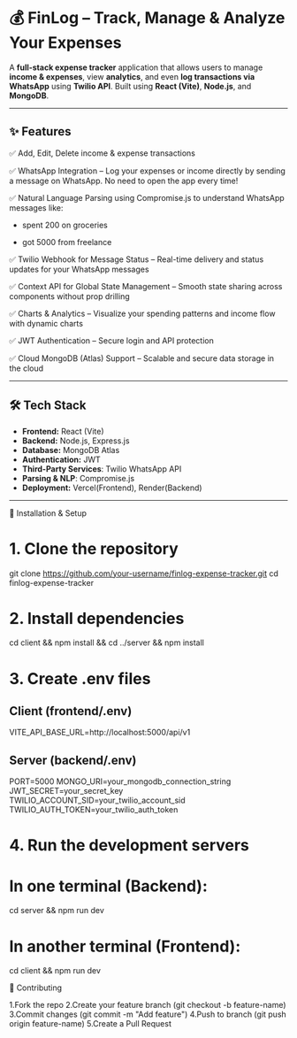 # 💰 FinLog – Track, Manage & Analyze Your Expenses

A **full-stack expense tracker** application that allows users to manage **income & expenses**, view **analytics**, and even **log transactions via WhatsApp** using **Twilio API**. Built using **React (Vite)**, **Node.js**, and **MongoDB**.

---

## ✨ Features

✅ Add, Edit, Delete income & expense transactions

✅ WhatsApp Integration – Log your expenses or income directly by sending a message on WhatsApp. No need to open the app every time!

✅ Natural Language Parsing using Compromise.js to understand WhatsApp messages like:

  - spent 200 on groceries

  - got 5000 from freelance

✅ Twilio Webhook for Message Status – Real-time delivery and status updates for your WhatsApp messages

✅ Context API for Global State Management – Smooth state sharing across components without prop drilling

✅ Charts & Analytics – Visualize your spending patterns and income flow with dynamic charts

✅ JWT Authentication – Secure login and API protection

✅ Cloud MongoDB (Atlas) Support – Scalable and secure data storage in the cloud

---

## 🛠️ Tech Stack
- **Frontend:** React (Vite)
- **Backend:** Node.js, Express.js
- **Database:** MongoDB Atlas
- **Authentication:** JWT
- **Third-Party Services**: Twilio WhatsApp API
- **Parsing & NLP**: Compromise.js
- **Deployment:** Vercel(Frontend), Render(Backend)

---
🚀 Installation & Setup

# 1. Clone the repository
git clone https://github.com/your-username/finlog-expense-tracker.git
cd finlog-expense-tracker

# 2. Install dependencies
cd client && npm install && cd ../server && npm install

# 3. Create .env files

## Client (frontend/.env)
VITE_API_BASE_URL=http://localhost:5000/api/v1

## Server (backend/.env)
PORT=5000
MONGO_URI=your_mongodb_connection_string
JWT_SECRET=your_secret_key
TWILIO_ACCOUNT_SID=your_twilio_account_sid
TWILIO_AUTH_TOKEN=your_twilio_auth_token

# 4. Run the development servers
# In one terminal (Backend):
cd server && npm run dev

# In another terminal (Frontend):
cd client && npm run dev

🤝 Contributing

1.Fork the repo
2.Create your feature branch (git checkout -b feature-name)
3.Commit changes (git commit -m "Add feature")
4.Push to branch (git push origin feature-name)
5.Create a Pull Request
